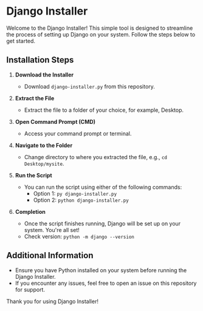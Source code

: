 # Django Installer

Welcome to the Django Installer! This simple tool is designed to streamline the process of setting up Django on your system. Follow the steps below to get started.

## Installation Steps

1. **Download the Installer**
   - Download `django-installer.py` from this repository.

2. **Extract the File**
   - Extract the file to a folder of your choice, for example, Desktop.

3. **Open Command Prompt (CMD)**
   - Access your command prompt or terminal.

4. **Navigate to the Folder**
   - Change directory to where you extracted the file, e.g., `cd Desktop/mysite`.

5. **Run the Script**
   - You can run the script using either of the following commands:
     - Option 1: `py django-installer.py`
     - Option 2: `python django-installer.py`

6. **Completion**
   - Once the script finishes running, Django will be set up on your system. You're all set!
   - Check version: `python -m django --version`

## Additional Information

- Ensure you have Python installed on your system before running the Django Installer.
- If you encounter any issues, feel free to open an issue on this repository for support.

Thank you for using Django Installer!

